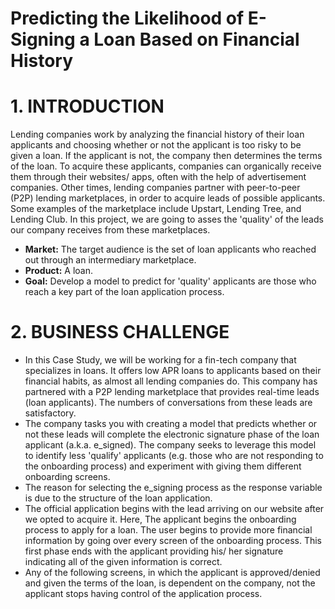 # Predicting the Likelihood of E-Signing a Loan Based on Financial History

# 1. INTRODUCTION

Lending companies work by analyzing the financial history of their loan applicants and choosing whether or not the applicant is too risky to be given a loan. If the applicant is not, the company then determines the terms of the loan. To acquire these applicants, companies can organically receive them through their websites/ apps, often with the help of advertisement companies. Other times, lending companies partner with peer-to-peer (P2P) lending marketplaces, in order to acquire leads of possible applicants. Some examples of the marketplace include Upstart, Lending Tree, and Lending Club. In this project, we are going to asses the 'quality' of the leads our company receives from these marketplaces.

- **Market:** The target audience is the set of loan applicants who reached out through an intermediary marketplace.
- **Product:** A loan.
- **Goal:** Develop a model to predict for 'quality' applicants are those who reach a key part of the loan application process.

# 2. BUSINESS CHALLENGE

- In this Case Study, we will be working for a fin-tech company that specializes in loans. It offers low APR loans to applicants based on their financial habits, as almost all lending companies do. This company has partnered with a P2P lending marketplace that provides real-time leads (loan applicants). The numbers of conversations from these leads are satisfactory.
- The company tasks you with creating a model that predicts whether or not these leads will complete the electronic signature phase of the loan applicant (a.k.a. e_signed). The company seeks to leverage this model to identify less 'qualify' applicants (e.g. those who are not responding to the onboarding process) and experiment with giving them different onboarding screens.
- The reason for selecting the e_signing process as the response variable is due to the structure of the loan application.
- The official application begins with the lead arriving on our website after we opted to acquire it. Here, The applicant begins the onboarding process to apply for a loan. The user begins to provide more financial information by going over every screen of the onboarding process. This first phase ends with the applicant providing his/ her signature indicating all of the given information is correct.
- Any of the following screens, in which the applicant is approved/denied and given the terms of the loan, is dependent on the company, not the applicant stops having control of the application process.
